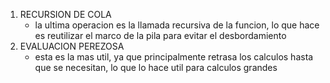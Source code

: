 1. RECURSION DE COLA
     - la ultima operacion es la llamada recursiva de la funcion, lo que hace es reutilizar el marco de la pila para evitar el desbordamiento
2. EVALUACION PEREZOSA
     - esta es la mas util, ya que principalmente retrasa los calculos hasta que se necesitan, lo que lo hace util para calculos grandes
